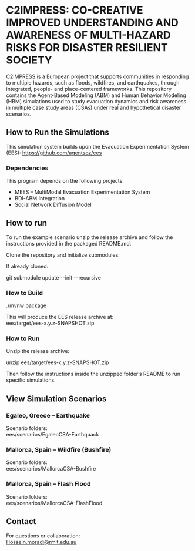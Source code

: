 # C2IMPRESS: CO-CREATIVE IMPROVED UNDERSTANDING AND AWARENESS OF MULTI-HAZARD RISKS FOR DISASTER RESILIENT SOCIETY

C2IMPRESS is a European project that supports communities in responding to multiple hazards, such as floods, wildfires, and earthquakes, through integrated, people- and place-centered frameworks. This repository contains the Agent-Based Modeling (ABM) and Human Behavior Modeling (HBM) simulations used to study evacuation dynamics and risk awareness in multiple case study areas (CSAs) under real and hypothetical disaster scenarios.

## How to Run the Simulations

This simulation system builds upon the Evacuation Experimentation System (EES): https://github.com/agentsoz/ees

### Dependencies

This program depends on the following projects:
- MEES – MultiModal Evacuation Experimentation System
- BDI-ABM Integration
- Social Network Diffusion Model


## How to run

To run the example scenario unzip the release archive and follow the instructions provided in the packaged README.md.


Clone the repository and initialize submodules:


If already cloned:

git submodule update --init --recursive

### How to Build

./mvnw package

This will produce the EES release archive at:  
ees/target/ees-x.y.z-SNAPSHOT.zip

### How to Run

Unzip the release archive:

unzip ees/target/ees-x.y.z-SNAPSHOT.zip

Then follow the instructions inside the unzipped folder’s README to run specific simulations.

## View Simulation Scenarios


### Egaleo, Greece – Earthquake

Scenario folders:  
ees/scenarios/EgaleoCSA-Earthquack


### Mallorca, Spain – Wildfire (Bushfire)

Scenario folders:  
ees/scenarios/MallorcaCSA-Bushfire


### Mallorca, Spain – Flash Flood

Scenario folders:  
ees/scenarios/MallorcaCSA-FlashFlood


## Contact

For questions or collaboration:  
Hossein.moradi@rmit.edu.au



